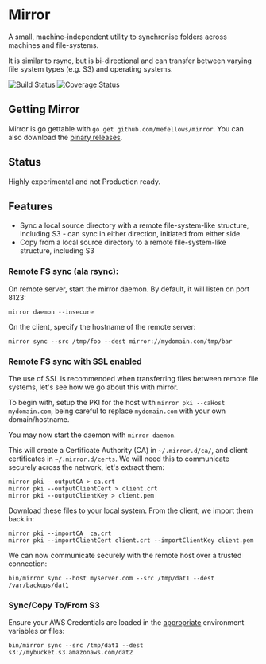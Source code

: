 # Mirror

A small, machine-independent utility to synchronise folders across machines and file-systems.

It is similar to rsync, but is bi-directional and can transfer between varying file system types (e.g. S3) and operating systems.

[![Build Status](https://travis-ci.org/mefellows/mirror.svg?branch=master)](https://travis-ci.org/mefellows/mirror)
[![Coverage Status](https://coveralls.io/repos/mefellows/mirror/badge.svg?branch=master)](https://coveralls.io/r/mefellows/mirror?branch=master)

## Getting Mirror

Mirror is go gettable with `go get github.com/mefellows/mirror`. You can also download the [binary releases](https://github.com/mefellows/mirror/releases).

## Status

Highly experimental and not Production ready.

## Features

* Sync a local source directory with a remote file-system-like structure, including S3 - can sync in either direction, initiated from either side.
* Copy from a local source directory to a remote file-system-like structure, including S3

### Remote FS sync (ala rsync):

On remote server, start the mirror daemon. By default, it will listen on port 8123:

```
mirror daemon --insecure
```

On the client, specify the hostname of the remote server:

```
mirror sync --src /tmp/foo --dest mirror://mydomain.com/tmp/bar
```

### Remote FS sync with SSL enabled

The use of SSL is recommended when transferring files between remote file systems, let's
see how we go about this with mirror.

To begin with, setup the PKI for the host with `mirror pki --caHost mydomain.com`, being careful to replace `mydomain.com` with your own domain/hostname.

You may now start the daemon with `mirror daemon`.

This will create a Certificate Authority (CA) in `~/.mirror.d/ca/`, 
and client certificates in `~/.mirror.d/certs`. We will need
this to communicate securely across the network, let's extract them:

```
mirror pki --outputCA > ca.crt
mirror pki --outputClientCert > client.crt
mirror pki --outputClientKey > client.pem
```

Download these files to your local system. From the client, we import them back in:

```
mirror pki --importCA  ca.crt
mirror pki --importClientCert client.crt --importClientKey client.pem
```

We can now communicate securely with the remote host over a trusted connection:

```
bin/mirror sync --host myserver.com --src /tmp/dat1 --dest /var/backups/dat1
```

### Sync/Copy To/From S3

Ensure your AWS Credentials are loaded in the [appropriate](http://docs.aws.amazon.com/cli/latest/userguide/cli-chap-getting-started.html) environment variables or files:

```
bin/mirror sync --src /tmp/dat1 --dest s3://mybucket.s3.amazonaws.com/dat2
```
